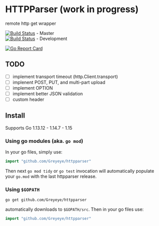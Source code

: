 # HTTPParser (work in progress)
remote http get wrapper

[![Build Status](https://travis-ci.org/Greyeye/httpparser.svg?branch=master)](https://travis-ci.org/Greyeye/httpparser) - Master  
[![Build Status](https://travis-ci.org/Greyeye/httpparser.svg?branch=development)](https://travis-ci.org/Greyeye/httpparser) - Development  

[![Go Report Card](https://goreportcard.com/badge/github.com/Greyeye/httpparser)](https://goreportcard.com/report/github.com/Greyeye/httpparser)  

## TODO

- [ ] implement transport timeout (http.Client.transport)
- [ ] implenent POST, PUT, and multi-part upload
- [ ] implement OPTION
- [ ] implement better JSON validation
- [ ] custom header

## Install  

Supports Go 1.13.12 - 1.14.7 - 1.15

### Using go modules (aka. `go mod`)

In your go files, simply use:
``` go
import "github.com/Greyeye/httpparser"
```

Then next `go mod tidy` or `go test` invocation will automatically
populate your `go.mod` with the last httpparser release.  

### Using `$GOPATH`

```shell script
go get github.com/Greyeye/httpparser
```

automatically downloads to `$GOPATH/src`. Then in your
go files use:
```go
import "github.com/Greyeye/httpparser"
```

